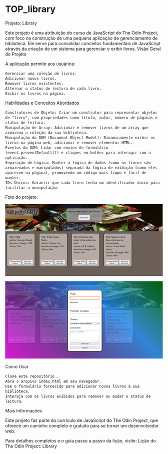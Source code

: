# TOP_library

Projeto: Library

Este projeto é uma atribuição do curso de JavaScript do The Odin Project, com foco na construção de uma pequena aplicação de gerenciamento de biblioteca. Ele serve para consolidar conceitos fundamentais de JavaScript através da criação de um sistema para gerenciar e exibir livros.
Visão Geral do Projeto

A aplicação permite aos usuários:

    Gerenciar uma coleção de livros.
    Adicionar novos livros.
    Remover livros existentes.
    Alternar o status de leitura de cada livro.
    Exibir os livros na página.

Habilidades e Conceitos Abordados

    Construtores de Objeto: Criar um construtor para representar objetos de "livro", com propriedades como título, autor, número de páginas e status de leitura.
    Manipulação de Array: Adicionar e remover livros de um array que armazena a coleção da sua biblioteca.
    Manipulação do DOM (Document Object Model): Dinamicamente exibir os livros na página web, adicionar e remover elementos HTML.
    Eventos do DOM: Lidar com envios de formulário (event.preventDefault()) e cliques em botões para interagir com a aplicação.
    Separação de Lógica: Manter a lógica de dados (como os livros são armazenados e manipulados) separada da lógica de exibição (como eles aparecem na página), promovendo um código mais limpo e fácil de manter.
    IDs Únicos: Garantir que cada livro tenha um identificador único para facilitar a manipulação.

Foto do projeto:

![alt text](assets/library.png)

![alt text](assets/dialog.png)

Como Usar

    Clone este repositório .
    Abra o arquivo index.html em seu navegador.
    Use o formulário fornecido para adicionar novos livros à sua biblioteca.
    Interaja com os livros exibidos para remover ou mudar o status de leitura.

Mais Informações

Este projeto faz parte do currículo de JavaScript do The Odin Project, que oferece um caminho completo e gratuito para se tornar um desenvolvedor web.

Para detalhes completos e o guia passo a passo da lição, visite:
Lição do The Odin Project: Library
